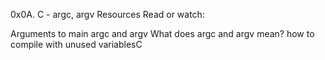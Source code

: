 0x0A. C - argc, argv
Resources
Read or watch:

Arguments to main
argc and argv
What does argc and argv mean?
how to compile with unused variablesC
